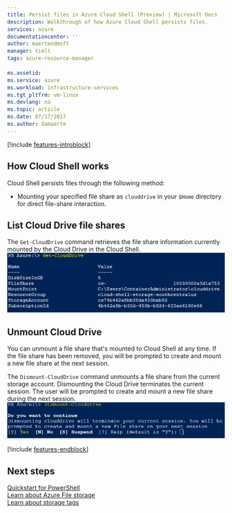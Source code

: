 ```yaml
---
title: Persist files in Azure Cloud Shell (Preview) | Microsoft Docs
description: Walkthrough of how Azure Cloud Shell persists files.
services: azure
documentationcenter: ''
author: maertendmsft
manager: timlt
tags: azure-resource-manager
 
ms.assetid: 
ms.service: azure
ms.workload: infrastructure-services
ms.tgt_pltfrm: vm-linux
ms.devlang: na
ms.topic: article
ms.date: 07/17/2017
ms.author: damaerte
---
```

[!include [features-introblock](../../includes/cloud-shell-persisting-shell-storage-introblock.md)]

## How Cloud Shell works
Cloud Shell persists files through the following method: 
* Mounting your specified file share as `clouddrive` in your `$Home` directory for direct file-share interaction.

## List Cloud Drive file shares
The `Get-CloudDrive` command retrieves the file share information currently mounted by the Cloud Drive in the Cloud Shell. <br>
![Running Get-CloudDrive](media/persisting-shell-storage-powershell/Get-Clouddrive.png)

## Unmount Cloud Drive
You can unmount a file share that's mounted to Cloud Shell at any time. If the file share has been removed, you will be prompted to create and mount a new file share at the next session.

The `Dismount-CloudDrive` command unmounts a file share from the current storage account. Dismounting the Cloud Drive terminates the current session. The user will be prompted to create and mount a new file share during the next session.
![Running Dismount-CloudDrive](media/persisting-shell-storage-powershell/Dismount-Clouddrive.png)

[!include [features-endblock](../../includes/cloud-shell-persisting-shell-storage-endblock.md)]

## Next steps
[Quickstart for PowerShell](quickstart-powershell.md) <br>
[Learn about Azure File storage](https://docs.microsoft.com/azure/storage/storage-introduction#file-storage) <br>
[Learn about storage tags](https://docs.microsoft.com/azure/azure-resource-manager/resource-group-using-tags) <br>